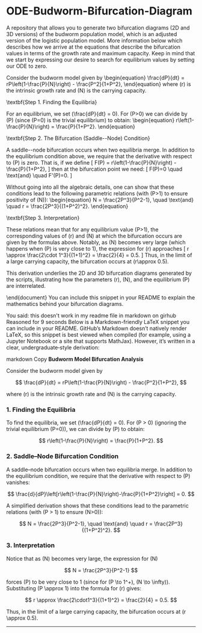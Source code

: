 # ODE-Budworm-Bifurcation-Diagram
A repository that allows you to generate two bifurcation diagrams (2D and 3D versions) of the budworm population model, which is an adjusted version of the logistic population model. More information below which describes how we arrive at the equations that describe the bifurcation values in terms of the growth rate and maximum capacity. Keep in mind that we start by expressing our desire to search for equilibrium values by setting our ODE to zero.

Consider the budworm model given by
\begin{equation}
\frac{dP}{dt} = rP\left(1-\frac{P}{N}\right) - \frac{P^2}{1+P^2},
\end{equation}
where \(r\) is the intrinsic growth rate and \(N\) is the carrying capacity.

\textbf{Step 1. Finding the Equilibria}

For an equilibrium, we set \(\frac{dP}{dt} = 0\). For \(P>0\) we can divide by \(P\) (since \(P=0\) is the trivial equilibrium) to obtain:
\begin{equation}
r\left(1-\frac{P}{N}\right) = \frac{P}{1+P^2}.
\end{equation}

\textbf{Step 2. The Bifurcation (Saddle--Node) Condition}

A saddle--node bifurcation occurs when two equilibria merge. In addition to the equilibrium condition above, we require that the derivative with respect to \(P\) is zero. That is, if we define
\[
F(P) = r\left(1-\frac{P}{N}\right) - \frac{P}{1+P^2},
\]
then at the bifurcation point we need:
\[
F(P)=0 \quad \text{and} \quad F'(P)=0.
\]

Without going into all the algebraic details, one can show that these conditions lead to the following parametric relations (with \(P>1\) to ensure positivity of \(N\)):
\begin{equation}
N = \frac{2P^3}{P^2-1}, \quad \text{and} \quad r = \frac{2P^3}{(1+P^2)^2}.
\end{equation}

\textbf{Step 3. Interpretation}

These relations mean that for any equilibrium value \(P>1\), the corresponding values of \(r\) and \(N\) at which the bifurcation occurs are given by the formulas above. Notably, as \(N\) becomes very large (which happens when \(P\) is very close to 1), the expression for \(r\) approaches
\[
r \approx \frac{2\cdot 1^3}{(1+1)^2} = \frac{2}{4} = 0.5.
\]
Thus, in the limit of a large carrying capacity, the bifurcation occurs at \(r\approx 0.5\).

This derivation underlies the 2D and 3D bifurcation diagrams generated by the scripts, illustrating how the parameters \(r\), \(N\), and the equilibrium \(P\) are interrelated.

\end{document}
You can include this snippet in your README to explain the mathematics behind your bifurcation diagrams.






You said:
this doesn't work in my readme file in markdown on girhub
Reasoned for 9 seconds
Below is a Markdown-friendly LaTeX snippet you can include in your README. GitHub’s Markdown doesn’t natively render LaTeX, so this snippet is best viewed when compiled (for example, using a Jupyter Notebook or a site that supports MathJax). However, it’s written in a clear, undergraduate‐style derivation:

markdown
Copy
**Budworm Model Bifurcation Analysis**

Consider the budworm model given by

$$
\frac{dP}{dt} = rP\left(1-\frac{P}{N}\right) - \frac{P^2}{1+P^2},
$$

where \(r\) is the intrinsic growth rate and \(N\) is the carrying capacity.

### 1. Finding the Equilibria

To find the equilibria, we set \(\frac{dP}{dt} = 0\). For \(P > 0\) (ignoring the trivial equilibrium \(P=0\)), we can divide by \(P\) to obtain:
 
$$
r\left(1-\frac{P}{N}\right) = \frac{P}{1+P^2}.
$$

### 2. Saddle–Node Bifurcation Condition

A saddle–node bifurcation occurs when two equilibria merge. In addition to the equilibrium condition, we require that the derivative with respect to \(P\) vanishes:

$$
\frac{d}{dP}\left[r\left(1-\frac{P}{N}\right)-\frac{P}{1+P^2}\right] = 0.
$$

A simplified derivation shows that these conditions lead to the parametric relations (with \(P > 1\) to ensure \(N>0\)):

$$
N = \frac{2P^3}{P^2-1}, \quad \text{and} \quad r = \frac{2P^3}{(1+P^2)^2}.
$$

### 3. Interpretation

Notice that as \(N\) becomes very large, the expression for \(N\)

$$
N = \frac{2P^3}{P^2-1}
$$

forces \(P\) to be very close to 1 (since for \(P \to 1^+\), \(N \to \infty\)). Substituting \(P \approx 1\) into the formula for \(r\) gives:

$$
r \approx \frac{2\cdot1^3}{(1+1)^2} = \frac{2}{4} = 0.5.
$$

Thus, in the limit of a large carrying capacity, the bifurcation occurs at \(r \approx 0.5\).

---

